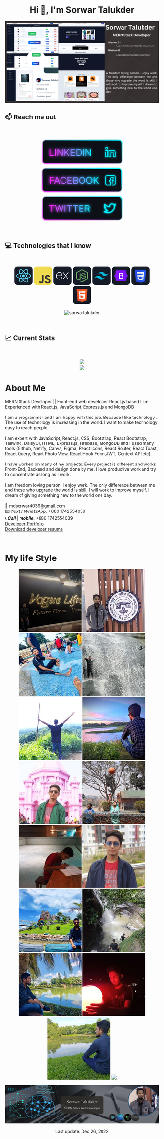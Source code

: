 <!-- name -->
<h1 align="center">Hi 👋, I'm Sorwar Talukder</h1>
<!-- banner -->
<img src='images/Sorwar-Taluker.png'>

## :mailbox: Reach me out

<br />

<p align="center">
    <!-- linkedIN -->
    <a target="_blank" href="https://www.linkedin.com/in/sorwar-talukder/">
    <img src='images/icons/Linkedin.png'>
    </a>
    <!-- facebook -->
    <a target="_blank" href="https://www.facebook.com/sorwartalukderr">
    <img src='images/icons/Facebook.png'>
    </a>
    <!-- twitter -->
    <a target="_blank" href="https://twitter.com/sorwar_talukder">
    <img src='images/icons/Twitter.png'>
    </a>
</p>


<br />

<!-- skills -->
## :computer: Technologies that I know
<br>
<p align="center">
<img src="images/icons/react.png"/>
<img src="images/icons/JavaScript.png"/>
<img src="images/icons/express.png"/>
<img src="images/icons/node.png"/>
<img src="images/icons/tailwind.png"/>
<img src="images/icons/Bootsrap.png"/>
<img src="images/icons/css.png"/>
<img src="images/icons/HTML.png"/>
</p>
<p align='center'>
<img align="center" src="https://github-readme-stats.vercel.app/api/top-langs?username=sorwartalukder&show_icons=true&locale=en&layout=compact" alt="sorwartalukder" />
</p>
<br/>



## :chart_with_upwards_trend: Current Stats

<br />
<p align="center">
  <img src="https://github-readme-streak-stats.herokuapp.com/?user=sorwartalukder&background=0D1117&sideNums=FFFFFF&sideLabels=9A9A9A&currStreakNum=FB8C00&dates=6E6E6E" />
  <br/>
  <img src='https://github-readme-stats.vercel.app/api?username=sorwartalukder&show_icons=true&locale=en' />
</p>

<!-- about -->
<h1>About Me</h1>
<p>MERN Stack Developer || Front-end web developer React.js based
I am Experienced with React.js, JavaScript, Express.js and MongoDB
<br />
<br />
I am a programmer and I am happy with this job. Because I like technology . The use of technology is increasing in the world. I want to make technology easy to reach people.
<br />
<br />
I am expert with JavaScript, React.js, CSS, Bootstrap, React Bootstrap, Tailwind, DaisyUI, HTML, Express.js, Firebase, MongoDB and I used many tools (Github, Netlify, Canva, Figma, React Icons, React Router, React Toast, React Query, React Photo View, React Hook Form,JWT, Context API etc).
<br />
<br />
I have worked on many of my projects. Every project is different and works Front-End, Backend and design done by me. I love productive work and try to concentrate as long as I work.
<br />
<br />
I am freedom loving person. I enjoy work. The only difference between me and those who upgrade the world is skill. I will work to improve myself. I dream of giving something new to the world one day.
<br />
<br />
📧 mdsorwar4039@gmail.com <br />
⌨️ 𝘛𝘦𝘹𝘵 / 𝘞𝘩𝘢𝘵𝘴𝘈𝘱𝘱: +880 1742554039 <br />
📞 𝑪𝒂𝒍𝒍 | 𝒎𝒐𝒃𝒊𝒍𝒆: +880 1742554039 <br />
<a href="https://sorwar-portfolio.web.app/">Developer Portfolio</a> 
<br />
<a href="https://drive.google.com/file/d/1_P_F6B3k6TGiXZJTBDMcrGuK4G_xPKko/view?usp=share_link">Download developer resume</a>
</p>
</p>

<br />

<!-- developer life Style -->
<h1>My life Style</h1>
<p align="center">
<!-- 1 -->
<img src="https://github.com/sorwartalukder/sorwar-portfolio/blob/main/src/assets/life-style/sorwar-talukder-1.jpg"/>
<!-- 2 -->
<img src="https://github.com/sorwartalukder/sorwar-portfolio/blob/main/src/assets/life-style/sorwar-talukder-2.jpg"/>
<!-- 3 -->
<img src="https://github.com/sorwartalukder/sorwar-portfolio/blob/main/src/assets/life-style/sorwar-talukder-3.jpg"/>
<!-- 4 -->
<img src="https://github.com/sorwartalukder/sorwar-portfolio/blob/main/src/assets/life-style/sorwar-talukder-4.jpg"/>
<!-- 5 -->
<img src="https://github.com/sorwartalukder/sorwar-portfolio/blob/main/src/assets/life-style/sorwar-talukder-5.jpg"/>
<!-- 6 -->
<img src="https://github.com/sorwartalukder/sorwar-portfolio/blob/main/src/assets/life-style/sorwar-talukder-6.jpg"/>
<!-- 7 -->
<img src="https://github.com/sorwartalukder/sorwar-portfolio/blob/main/src/assets/life-style/sorwar-talukder-7.jpg"/>
<!-- 8 -->
<img src="https://github.com/sorwartalukder/sorwar-portfolio/blob/main/src/assets/life-style/sorwar-talukder-8.jpg"/>
<!-- 9 -->
<img src="https://github.com/sorwartalukder/sorwar-portfolio/blob/main/src/assets/life-style/sorwar-talukder-9.jpg"/>
<!-- 10 -->
<img src="https://github.com/sorwartalukder/sorwar-portfolio/blob/main/src/assets/life-style/sorwar-talukder-10.jpg"/>
<!-- 11 -->
<img src="https://github.com/sorwartalukder/sorwar-portfolio/blob/main/src/assets/life-style/sorwar-talukder-11.jpg"/>
<!-- 12 -->
<img src="https://github.com/sorwartalukder/sorwar-portfolio/blob/main/src/assets/life-style/sorwar-talukder-12.jpg"/>
<!-- 13 -->
<img src="https://github.com/sorwartalukder/sorwar-portfolio/blob/main/src/assets/life-style/sorwar-talukder-13.jpg"/>
<!-- 14 -->
<img src="https://github.com/sorwartalukder/sorwar-portfolio/blob/main/src/assets/life-style/sorwar-talukder-14.jpg"/>
<!-- 15 -->
<img src="https://github.com/sorwartalukder/sorwar-portfolio/blob/main/src/assets/life-style/sorwar-talukder-15.jpg"/>
<!-- 16 -->
<img src="https://scontent.fdac14-1.fna.fbcdn.net/v/t39.30808-6/300567381_1682511055455575_4313330158762364506_n.jpg?stp=c34.0.206.206a_dst-jpg_p206x206&_nc_cat=104&ccb=1-7&_nc_sid=da31f3&_nc_eui2=AeFeSy_X0AdCC6ofxY-dJ0Kq8IG-6a0Nt17wgb7prQ23XknA9rr_P77lU0qMI14lxcHndmy1TC4a_o9kak6CJZEa&_nc_ohc=EU1cRYhlQbAAX_6uEWv&_nc_ht=scontent.fdac14-1.fna&oh=00_AfDFMaylD1SlRHWSEJC1yzztkqfrh2DWRxsHbkwDm_ivPA&oe=63AE0B7E"/>
</p>

<img src='https://github.com/sorwartalukder/sorwar-portfolio/blob/main/src/assets/Images/sorwar-talukder-cover.jpeg' alt="Sorwar Talukder cover photo">

<p align="center"> Last update: Dec 26, 2022</p>